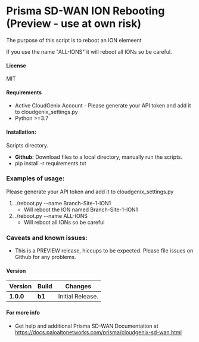 # Prisma SD-WAN ION Rebooting (Preview - use at own risk)
The purpose of this script is to reboot an ION elemeent

If you use the name "ALL-IONS" it will reboot all IONs so be careful. 

#### License
MIT

#### Requirements
* Active CloudGenix Account - Please generate your API token and add it to cloudgenix_settings.py
* Python >=3.7

#### Installation:
 Scripts directory. 
 - **Github:** Download files to a local directory, manually run the scripts. 
 - pip install -r requirements.txt

### Examples of usage:
 Please generate your API token and add it to cloudgenix_settings.py

 1. ./reboot.py --name Branch-Site-1-ION1
      - Will reboot the ION named Branch-Site-1-ION1
 2. ./reboot.py --name ALL-IONS
      - Will reboot all IONs so be careful 

### Caveats and known issues:
 - This is a PREVIEW release, hiccups to be expected. Please file issues on Github for any problems.

#### Version
| Version | Build | Changes |
| ------- | ----- | ------- |
| **1.0.0** | **b1** | Initial Release. |


#### For more info
 * Get help and additional Prisma SD-WAN Documentation at <https://docs.paloaltonetworks.com/prisma/cloudgenix-sd-wan.html>
